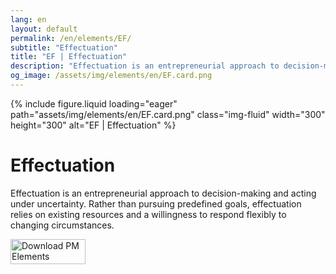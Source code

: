 ```yaml
---
lang: en
layout: default
permalink: /en/elements/EF/
subtitle: "Effectuation"
title: "EF | Effectuation"
description: "Effectuation is an entrepreneurial approach to decision-making and acting under uncertainty. Rather than pursuing predefined goals, effectuation relies on existing resources and a willingness to respond flexibly to changing circumstances."
og_image: /assets/img/elements/en/EF.card.png
---
```


{% include figure.liquid loading="eager" path="assets/img/elements/en/EF.card.png" class="img-fluid" width="300" height="300" alt="EF | Effectuation" %}

# Effectuation

Effectuation is an entrepreneurial approach to decision-making and acting under uncertainty. Rather than pursuing predefined goals, effectuation relies on existing resources and a willingness to respond flexibly to changing circumstances.

<a href="https://apps.apple.com/app/apple-store/id6738084498?pt=127441684&ct=website&mt=8">
  <img src="{{ "assets/img/en/appstore.png" | relative_url }}" width="120" height="40" alt="Download PM Elements">
</a>
